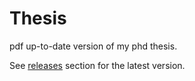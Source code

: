 # Thesis

pdf up-to-date version of my phd thesis.

See [releases](https://github.com/patogallardo/Thesis/releases) section for the latest version.
